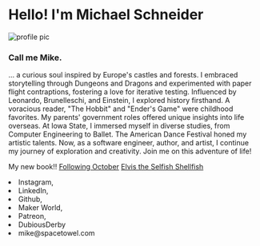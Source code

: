 # Hello! I'm Michael Schneider
![profile pic](https://github.com/mschneider247/Clayton_Graphs/assets/21366524/0dfe670c-5bff-4597-b337-f5891f403802)
### Call me Mike.

... a curious soul inspired by Europe's castles and forests. I embraced storytelling through Dungeons and Dragons and experimented with paper flight contraptions, 
fostering a love for iterative testing. Influenced by Leonardo, Brunelleschi, and Einstein, I explored history firsthand. A voracious reader, "The Hobbit" and 
"Ender's Game" were childhood favorites. My parents' government roles offered unique insights into life overseas. At Iowa State, I immersed myself in diverse studies, 
from Computer Engineering to Ballet. The American Dance Festival honed my artistic talents. Now, as a software engineer, author, and artist, I continue my journey 
of exploration and creativity. Join me on this adventure of life!

My new book!! [Following October](https://a.co/d/2nFF1RV)
[Elvis the Selfish Shellfish](https://a.co/d/9Snlab5)
<li>Instagram, 
<li>LinkedIn,
<li>Github,
<li>Maker World,
<li>Patreon,
<li>DubiousDerby
<li>mike@spacetowel.com

